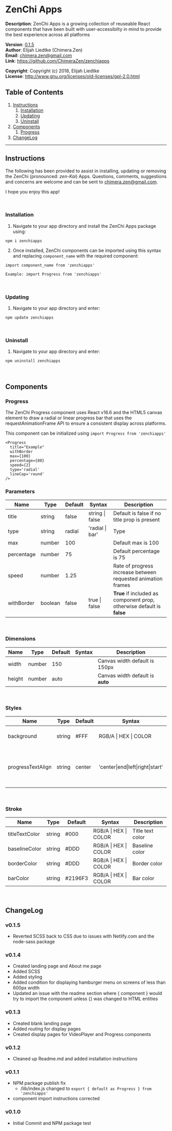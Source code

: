 # ZenChi Apps
  
**Description**:  ZenChi Apps is a growing collection of reuseable React components that have been
                  built with user-accessibilty in mind to provide the best experience across all platforms

**Version**:      [0.1.5](#v015)  
**Author**:       Elijah Liedtke (Chimera.Zen)  
**Email**:        [chimera.zen@gmail.com](mailto:chimera.zen@gmail.com)  
**Link**:         https://github.com/ChimeraZen/zenchiapps

**Copyright**:    Copyright (c) 2018, Elijah Liedtke  
**License**:      http://www.gnu.org/licenses/old-licenses/gpl-2.0.html

## Table of Contents
1. [Instructions](#instructions)
    1. [Installation](#installation)
    2. [Updating](#updating)
    3. [Uninstall](#uninstall)
2. [Components](#components)
    1. [Progress](#progress)
3. [ChangeLog](#changelog)

---

## Instructions
The following has been provided to assist in installing, updating or removing the ZenChi (pronounced: *zen-Kai*) Apps. Questions, comments, suggestions and concerns are welcome and can be sent to [chimera.zen@gmail.com](mailto:chimera.zen@gmail.com).

I hope you enjoy this app!

&nbsp;
### Installation
1. Navigate to your app directory and install the ZenChi Apps package using:
```
npm i zenchiapps
```
2. Once installed, ZenChi components can be imported using this syntax and replacing `component_name` with the required component:
```
import component_name from 'zenchiapps'

Example: import Progress from 'zenchiapps'
```
&nbsp;
### Updating
1. Navigate to your app directory and enter:
```
npm update zenchiapps
```
&nbsp;
### Uninstall
1. Navigate to your app directory and enter:
```
npm uninstall zenchiapps
```

&nbsp;
## Components

### Progress
The ZenChi Progress component uses React v16.6 and the HTML5 canvas element to draw a radial or linear progress bar that uses the requestAnimationFrame API to ensure a consistent display across platforms.

This component can be initialized using `import Progress from 'zenchiapps'`

```
<Progress 
  title="Example" 
  withBorder
  max={100} 
  percentage={80} 
  speed={2} 
  type='radial'
  lineCap='round'
/>
```


### Parameters

Name        |Type     |Default|Syntax                                      |Description
------------|---------|-------|--------------------------------------------|-------------------------------
title       |string   |false  |string \| false                             |Default is false if no title prop is present
type        |string   |radial |'radial \| bar'                             |Type
max         |number   |100    |                                            |Default max is 100
percentage  |number   |75     |                                            |Default percentage is 75
speed       |number   |1.25   |                                            |Rate of progress increase between requested animation frames
withBorder  |boolean  |false  |true \| false                               |**True** if included as component prop, otherwise default is **false**


&nbsp;
### Dimensions

Name           |Type     |Default|Syntax          |Description
---------------|---------|-------|----------------|-------------------------------------
width          |number   |150    |                |Canvas width default is 150px
height         |number   |auto   |                |Canvas width default is **auto**


&nbsp;
### Styles

Name                |Type     |Default|Syntax                             |Description
--------------------|---------|-------|-----------------------------------|----------------------------------------
background          |string   |#FFF   |RGB\/A \| HEX \| COLOR             |Background color for canvas
progressTextAlign   |string   |center |'center\|end\|left\|right\|start'  |Default alignment for progress text is **center**


&nbsp;
### Stroke

Name           |Type     |Default |Syntax                  |Description
---------------|---------|--------|------------------------|----------------
titleTextColor |string   |#000    |RGB\/A \| HEX \| COLOR  |Title text color 
baselineColor  |string   |#DDD    |RGB\/A \| HEX \| COLOR  |Baseline color
borderColor    |string   |#DDD    |RGB\/A \| HEX \| COLOR  |Border color
barColor       |string   |#2196F3 |RGB\/A \| HEX \| COLOR  |Bar color

&nbsp;
## ChangeLog
### v0.1.5
* Reverted SCSS back to CSS due to issues with Netlify.com and the node-sass package




### v0.1.4
* Created landing page and About me page
* Added SCSS
* Added styling
* Added condition for displaying hamburger menu on screens of less than 600px width
* Updated an issue with the readme section where { component } would try to import the component unless {} was changed to HTML entities



### v0.1.3
* Created blank landing page
* Added routing for display pages
* Created display pages for VideoPlayer and Progress components



### v0.1.2
* Cleaned up Readme.md and added installation instructions



### v0.1.1
* NPM package publish fix
  * /lib/index.js changed to `export { default as Progress } from 'zenchiapps'`
* component import instructions corrected



### v0.1.0
* Initial Commit and NPM package test
